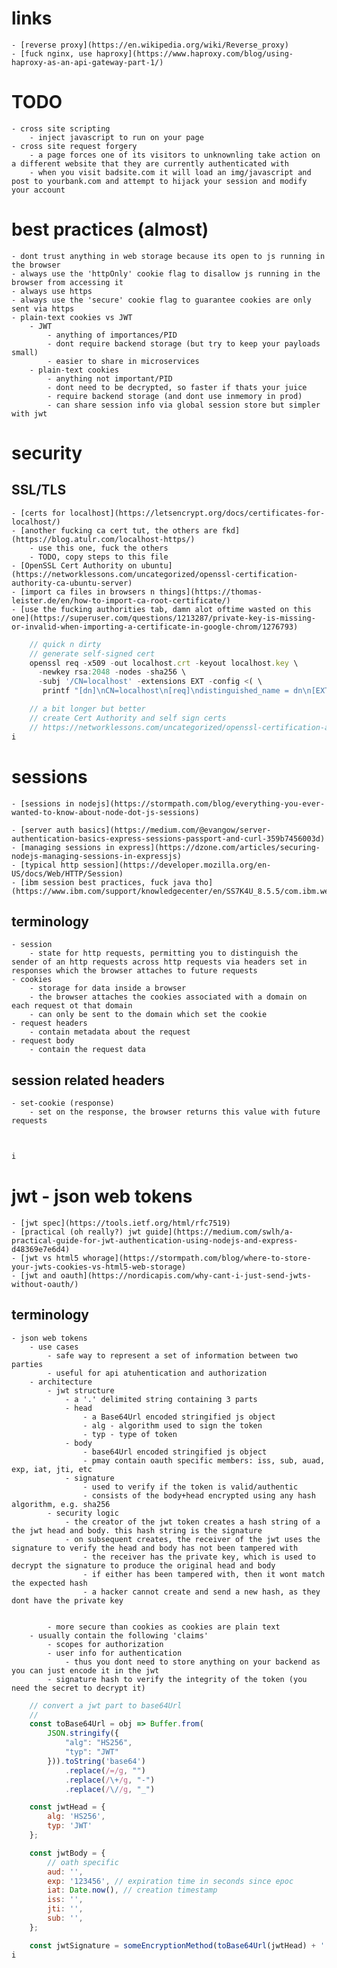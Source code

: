 
# links 
	- [reverse proxy](https://en.wikipedia.org/wiki/Reverse_proxy)
	- [fuck nginx, use haproxy](https://www.haproxy.com/blog/using-haproxy-as-an-api-gateway-part-1/)

# TODO 
	- cross site scripting 
		- inject javascript to run on your page
	- cross site request forgery 
		- a page forces one of its visitors to unknownling take action on a different website that they are currently authenticated with
		- when you visit badsite.com it will load an img/javascript and post to yourbank.com and attempt to hijack your session and modify your account 


# best practices (almost)
	- dont trust anything in web storage because its open to js running in the browser
	- always use the 'httpOnly' cookie flag to disallow js running in the browser from accessing it
	- always use https 
	- always use the 'secure' cookie flag to guarantee cookies are only sent via https
	- plain-text cookies vs JWT
		- JWT
			- anything of importances/PID
			- dont require backend storage (but try to keep your payloads small)
			- easier to share in microservices
		- plain-text cookies
			- anything not important/PID
			- dont need to be decrypted, so faster if thats your juice
			- require backend storage (and dont use inmemory in prod)
			- can share session info via global session store but simpler with jwt

# security

## SSL/TLS
	- [certs for localhost](https://letsencrypt.org/docs/certificates-for-localhost/)
	- [another fucking ca cert tut, the others are fkd](https://blog.atulr.com/localhost-https/)
		- use this one, fuck the others
		- TODO, copy steps to this file
	- [OpenSSL Cert Authority on ubuntu](https://networklessons.com/uncategorized/openssl-certification-authority-ca-ubuntu-server)
	- [import ca files in browsers n things](https://thomas-leister.de/en/how-to-import-ca-root-certificate/)
	- [use the fucking authorities tab, damn alot oftime wasted on this one](https://superuser.com/questions/1213287/private-key-is-missing-or-invalid-when-importing-a-certificate-in-google-chrom/1276793)



```js
	// quick n dirty
	// generate self-signed cert 
	openssl req -x509 -out localhost.crt -keyout localhost.key \
	  -newkey rsa:2048 -nodes -sha256 \
	  -subj '/CN=localhost' -extensions EXT -config <( \
	   printf "[dn]\nCN=localhost\n[req]\ndistinguished_name = dn\n[EXT]\nsubjectAltName=DNS:localhost\nkeyUsage=digitalSignature\nextendedKeyUsage=serverAuth")

	// a bit longer but better
	// create Cert Authority and self sign certs
	// https://networklessons.com/uncategorized/openssl-certification-authority-ca-ubuntu-server
i
```

# sessions 
	- [sessions in nodejs](https://stormpath.com/blog/everything-you-ever-wanted-to-know-about-node-dot-js-sessions)
	
	- [server auth basics](https://medium.com/@evangow/server-authentication-basics-express-sessions-passport-and-curl-359b7456003d)
	- [managing sessions in express](https://dzone.com/articles/securing-nodejs-managing-sessions-in-expressjs)
	- [typical http session](https://developer.mozilla.org/en-US/docs/Web/HTTP/Session)
	- [ibm session best practices, fuck java tho](https://www.ibm.com/support/knowledgecenter/en/SS7K4U_8.5.5/com.ibm.websphere.zseries.doc/ae/cprs_best_practice.html)


## terminology
	- session
		- state for http requests, permitting you to distinguish the sender of an http requests across http requests via headers set in responses which the browser attaches to future requests
	- cookies 
		- storage for data inside a browser
		- the browser attaches the cookies associated with a domain on each request ot that domain
		- can only be sent to the domain which set the cookie
	- request headers
		- contain metadata about the request
	- request body
		- contain the request data
	



## session related headers
	- set-cookie (response)
		- set on the response, the browser returns this value with future requests

```js
	

i
```


# jwt - json web tokens
	- [jwt spec](https://tools.ietf.org/html/rfc7519)
	- [practical (oh really?) jwt guide](https://medium.com/swlh/a-practical-guide-for-jwt-authentication-using-nodejs-and-express-d48369e7e6d4)
	- [jwt vs html5 whorage](https://stormpath.com/blog/where-to-store-your-jwts-cookies-vs-html5-web-storage)
	- [jwt and oauth](https://nordicapis.com/why-cant-i-just-send-jwts-without-oauth/)

## terminology 
	- json web tokens 
		- use cases
			- safe way to represent a set of information between two parties 
			- useful for api atuhentication and authorization 
		- architecture 
			- jwt structure
				- a '.' delimited string containing 3 parts
				- head
					- a Base64Url encoded stringified js object
					- alg - algorithm used to sign the token
					- typ - type of token
				- body 
					- base64Url encoded stringified js object
					- pmay contain oauth specific members: iss, sub, auad, exp, iat, jti, etc
				- signature
					- used to verify if the token is valid/authentic
					- consists of the body+head encrypted using any hash algorithm, e.g. sha256
			- security logic 
				- the creator of the jwt token creates a hash string of a the jwt head and body. this hash string is the signature 
				- on subsequent creates, the receiver of the jwt uses the signature to verify the head and body has not been tampered with 
					- the receiver has the private key, which is used to decrypt the signature to produce the original head and body
					- if either has been tampered with, then it wont match the expected hash 
					- a hacker cannot create and send a new hash, as they dont have the private key


			- more secure than cookies as cookies are plain text
		- usually contain the following 'claims'
			- scopes for authorization
			- user info for authentication
				- thus you dont need to store anything on your backend as you can just encode it in the jwt
			- signature hash to verify the integrity of the token (you need the secret to decrypt it)

```js
	// convert a jwt part to base64Url
	// 
	const toBase64Url = obj => Buffer.from(
		JSON.stringify({
			"alg": "HS256",
			"typ": "JWT"
		})).toString('base64')
			.replace(/=/g, "")                               
			.replace(/\+/g, "-")                               
			.replace(/\//g, "_")

	const jwtHead = {
		alg: 'HS256',
		typ: 'JWT'
	};

	const jwtBody = {
		// oath specific
		aud: '',
		exp: '123456', // expiration time in seconds since epoc
		iat: Date.now(), // creation timestamp
		iss: '',
		jti: '',
		sub: '',
	};

	const jwtSignature = someEncryptionMethod(toBase64Url(jwtHead) + '.' + toBase64Url(jwtBody))
i
```